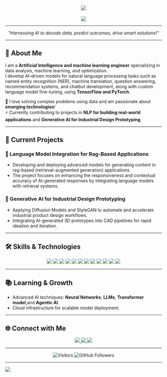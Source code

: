
<h1 align="center">
  <img src="https://readme-typing-svg.demolab.com?font=Fira+Code&weight=600&size=35&duration=2000&pause=800&color=36BCF7&center=true&vCenter=true&width=450&lines=Hi%2C+ I'm+Sunny+Wazeer!+%F0%9F%91%8B;AI+/+ML+Engineer;Generative+AI+Enthusiast;AI+Innovator;Open+to+Collaboration!">
</h1>

<p align="center">
  <img src="https://capsule-render.vercel.app/api?type=waving&color=0:36BCF7,100:F75C7E&height=200&section=header&text=Sunny%20Wazeer&fontSize=50&fontColor=FFFFFF" />
</p>

---

<p align="center">
  <em>"Harnessing AI to decode data, predict outcomes, drive smart solutions!"</em>
</p>

---

## 🚀 About Me  
I am a **Artificial Intelligence and machine learning engineer** specializing in data analysis, machine learning, and optimization.  
I develop AI-driven models for natural language processing tasks such as named entity recognition (NER), machine translation, question answering, recommendation systems, and chatbot development, along with custom language model fine-tuning, using **TensorFlow and PyTorch**. 

🔎 I love solving complex problems using data and am passionate about **emerging technologies**!  
⚡ Currently contributing to projects in **NLP for building real-world applications** and **Generative AI for Industrial Design Prototyping**.

---

## 🔭 Current Projects  
### 🔹 Language Model Integration for Rag-Based Applications
- Developing and deploying advanced models for generating content in rag-based (retrieval-augmented generation) applications.
- The project focuses on enhancing the responsiveness and contextual accuracy of AI-generated responses by integrating language models with retrieval systems.

### 🔹 Generative AI for Industrial Design Prototyping  
- Applying Diffusion Models and StyleGAN to automate and accelerate industrial product design workflows.
- Integrating AI-generated 3D prototypes into CAD pipelines for rapid ideation and iteration.

---

## 🛠️ Skills & Technologies  
<p align="center">
    <img src="https://img.shields.io/badge/Python-3776AB?style=for-the-badge&logo=python&logoColor=white" />
    <img src="https://img.shields.io/badge/TensorFlow-FF6F00?style=for-the-badge&logo=tensorflow&logoColor=white" />
    <img src="https://img.shields.io/badge/PyTorch-EE4C2C?style=for-the-badge&logo=pytorch&logoColor=white" />
    <img src="https://img.shields.io/badge/Scikit--Learn-F7931E?style=for-the-badge&logo=scikit-learn&logoColor=white" />
    <img src="https://img.shields.io/badge/Fine--tuning-013243?style=for-the-badge&logo=numpy&logoColor=white" />
    <img src="https://img.shields.io/badge/Pandas-150458?style=for-the-badge&logo=pandas&logoColor=white" />
    <img src="https://img.shields.io/badge/SQL-4479A1?style=for-the-badge&logo=mysql&logoColor=white" />
    <img src="https://img.shields.io/badge/Docker-2496ED?style=for-the-badge&logo=docker&logoColor=white" />
    <img src="https://img.shields.io/badge/AWS-232F3E?style=for-the-badge&logo=amazon-aws&logoColor=white" />
    <img src="https://img.shields.io/badge/Pyomo-4B8BBE?style=for-the-badge&logo=python&logoColor=white" />
    <img src="https://img.shields.io/badge/Chatbot--Development-4479A1?style=for-the-badge&logo=mysql&logoColor=white" />
    <img src="https://img.shields.io/badge/Data--Modeling-3776AB?style=for-the-badge&logo=python&logoColor=white" />
</p>

---

## 📚 Learning & Growth  
- Advanced AI techniques: **Neural Networks**, **LLMs**, **Transformer model**,and **Agentic AI**.  
- Cloud infrastructure for scalable model deployment.

---


## 🌐 Connect with Me  
<p align="center">
    <a href="https://www.linkedin.com/in/sunny-wazeer-2b8b90316/">
        <img src="https://img.shields.io/badge/-LinkedIn-0A66C2?style=for-the-badge&logo=LinkedIn&logoColor=white" />
    </a>
    <a href="https://github.com/Sunny-Wazeer">
        <img src="https://img.shields.io/badge/-GitHub-171515?style=for-the-badge&logo=GitHub&logoColor=white" />
    </a>
    <a href="mailto:sunnywazir61@gmail.com">
        <img src="https://img.shields.io/badge/-Email-D14836?style=for-the-badge&logo=Gmail&logoColor=white" />
    </a>
</p>

---

<p align="center">
    <img src="https://visitor-badge.laobi.icu/badge?page_id=Sunny--Wazeer.Sunny--Wazeer" alt="Visitors">
    <img src="https://img.shields.io/github/followers/AssadKhurshid?label=Follow&style=social" alt="GitHub Followers">
</p>

---

<div style="display: flex; justify-content: bottom; align-items: bottom; height: 100vh;">
  <img src="https://capsule-render.vercel.app/api?type=waving&color=0:F75C7E,100:36BCF7&height=200&section=footer&text=Danke%20schön&fontSize=50&fontColor=FFFFFF&textalignd=bottom"/>
</div>
